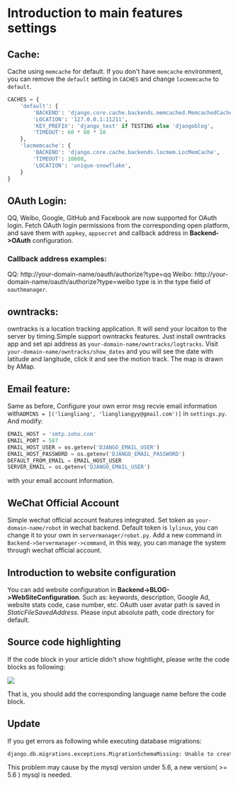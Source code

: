 # Introduction to main features settings

## Cache:
Cache using `memcache` for default. If you don't have `memcache` environment, you can remove the `default` setting in `CACHES` and change `locmemcache` to `default`.
```python
CACHES = {
    'default': {
        'BACKEND': 'django.core.cache.backends.memcached.MemcachedCache',
        'LOCATION': '127.0.0.1:11211',
        'KEY_PREFIX': 'django_test' if TESTING else 'djangoblog',
        'TIMEOUT': 60 * 60 * 10
    },
    'locmemcache': {
        'BACKEND': 'django.core.cache.backends.locmem.LocMemCache',
        'TIMEOUT': 10800,
        'LOCATION': 'unique-snowflake',
    }
}
```

## OAuth Login:
QQ, Weibo, Google, GitHub and Facebook are now supported for OAuth login. Fetch OAuth login permissions from the corresponding open platform, and save them with `appkey`, `appsecret` and callback address in **Backend->OAuth** configuration.

### Callback address examples:
QQ: http://your-domain-name/oauth/authorize?type=qq
Weibo: http://your-domain-name/oauth/authorize?type=weibo
type is in the type field of `oauthmanager`.

## owntracks:
owntracks is a location tracking application. It will send your locaiton to the server by timing.Simple support owntracks features. Just install owntracks app and set api address as `your-domain-name/owntracks/logtracks`. Visit `your-domain-name/owntracks/show_dates` and you will see the date with latitude and langitude, click it and see the motion track. The map is drawn by AMap.

## Email feature:
Same as before, Configure your own error msg recvie email information with`ADMINS = [('liangliang', 'liangliangyy@gmail.com')]` in `settings.py`. And modify:
```python
EMAIL_HOST = 'smtp.zoho.com'
EMAIL_PORT = 587
EMAIL_HOST_USER = os.getenv('DJANGO_EMAIL_USER')
EMAIL_HOST_PASSWORD = os.getenv('DJANGO_EMAIL_PASSWORD')
DEFAULT_FROM_EMAIL = EMAIL_HOST_USER
SERVER_EMAIL = os.getenv('DJANGO_EMAIL_USER')
```
with your email account information.

## WeChat Official Account
Simple wechat official account features integrated. Set token as `your-domain-name/robot` in wechat backend. Default token is `lylinux`, you can change it to your own in `servermanager/robot.py`. Add a new command in `Backend->Servermanager->command`, in this way, you can manage the system through wechat official account.

## Introduction to website configuration
You can add website configuration in **Backend->BLOG->WebSiteConfiguration**. Such as: keywords, description, Google Ad, website stats code, case number, etc.
OAuth user avatar path is saved in *StaticFileSavedAddress*. Please input absolute path, code directory for default.

## Source code highlighting
If the code block in your article didn't show hightlight, please write the code blocks as following:

![](https://resource.lylinux.net/image/codelang.png)

That is, you should add the corresponding language name before the code block.

## Update
If you get errors as following while executing database migrations:
```python
django.db.migrations.exceptions.MigrationSchemaMissing: Unable to create the django_migrations table ((1064, "You have an error in your SQL syntax; check the manual that corresponds to your MySQL server version for the right syntax to use near '(6) NOT NULL)' at line 1"))
```
This problem may cause by the mysql version under 5.6, a new version( >= 5.6 ) mysql is needed.

